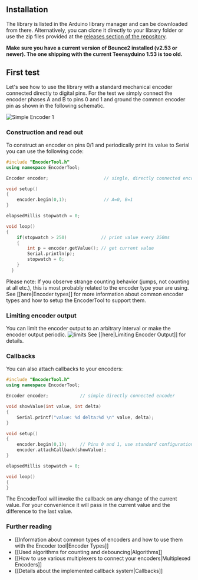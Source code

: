 ## Installation

The library is listed in the Arduino library manager and can be downloaded from there. Alternatively, you can clone it directly to your library folder or use the zip files provided at the [releases section of the repository](https://github.com/luni64/EncoderTool/releases).

**Make sure you have a current version of Bounce2 installed (v2.53 or newer). The one shipping with the current Teensyduino 1.53 is too old.** 

## First test

Let's see how to use the library with a standard mechanical encoder connected directly to digital pins. For the test we simply connect the encoder phases A and B to pins 0 and 1 and ground the common encoder pin as shown in the following schematic.

![Simple Encoder 1](image/SimpleEnc1.png)

### Construction and read out

To construct an encoder on pins 0/1 and periodically print its value to Serial you can use the following code:
```c++
#include "EncoderTool.h"
using namespace EncoderTool;

Encoder encoder;                     // single, directly connected encoder

void setup()
{
    encoder.begin(0,1);              // A=0, B=1
}

elapsedMillis stopwatch = 0;

void loop()
{
    if(stopwatch > 250)             // print value every 250ms
    {
        int p = encoder.getValue(); // get current value
        Serial.println(p);
        stopwatch = 0;
    }
  }
```

Please note: If you observe strange counting behavior (jumps, not counting at all etc.), this is most probably related to the encoder type your are using. See [[here|Encoder types]] for more information about common encoder types and how to setup the EncoderTool to support them.

### Limiting encoder output

You can limit the encoder output to an arbitrary interval or make the encoder output periodic.
![limits](image/limits.png)
See [[here|Limiting Encoder Output]] for details.

### Callbacks
You can also attach callbacks to your encoders:
```c++
#include "EncoderTool.h"
using namespace EncoderTool;

Encoder encoder;            // simple directly connected encoder

void showValue(int value, int delta)
{
    Serial.printf("value: %d delta:%d \n" value, delta);
}

void setup()
{
    encoder.begin(0,1);     // Pins 0 and 1, use standard configuration
    encoder.attachCallback(showValue);
}

elapsedMillis stopwatch = 0;

void loop()
{   
}
```
The EncoderTool will invoke the callback on any change of the current value. For your convenience it will pass in the current value and the difference to the last value.

### Further reading
* [[Information about common types of encoders and how to use them with the Encoder tool|Encoder Types]]
* [[Used algorithms for counting and debouncing|Algorithms]]
* [[How to use various multiplexers to connect your encoders|Multiplexed Encoders]]
* [[Details about the implemented callback system|Callbacks]]





